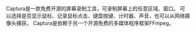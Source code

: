 Captura是一款免费开源的屏幕录制工具，可录制屏幕上的任意区域、窗口。
可以选择是否显示鼠标、记录鼠标点击、键盘按键、计时器、声音，也可以从网络摄像头捕获。
Captura是依赖于另一个开源免费的多媒体程序框架FFmpeg。